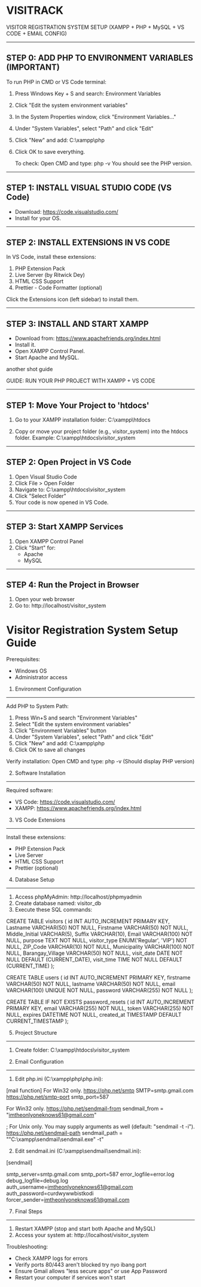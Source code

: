 # VISITRACK
VISITOR REGISTRATION SYSTEM SETUP (XAMPP + PHP + MySQL + VS CODE + EMAIL CONFIG)

---------------------------------------------------------
STEP 0: ADD PHP TO ENVIRONMENT VARIABLES (IMPORTANT)
---------------------------------------------------------
To run PHP in CMD or VS Code terminal:

1. Press Windows Key + S and search: Environment Variables
2. Click "Edit the system environment variables"
3. In the System Properties window, click "Environment Variables..."
4. Under "System Variables", select "Path" and click "Edit"
5. Click "New" and add:
   C:\xampp\php
6. Click OK to save everything.

	To check: Open CMD and type:
	php -v
	You should see the PHP version.

---------------------------------------------------------
STEP 1: INSTALL VISUAL STUDIO CODE (VS Code)
---------------------------------------------------------
- Download: https://code.visualstudio.com/
- Install for your OS.

---------------------------------------------------------
STEP 2: INSTALL EXTENSIONS IN VS CODE
---------------------------------------------------------
In VS Code, install these extensions:

1. PHP Extension Pack
2. Live Server (by Ritwick Dey)
3. HTML CSS Support
4. Prettier - Code Formatter (optional)

Click the Extensions icon (left sidebar) to install them.


---------------------------------------------------------
STEP 3: INSTALL AND START XAMPP
---------------------------------------------------------
- Download from: https://www.apachefriends.org/index.html
- Install it.
- Open XAMPP Control Panel.
- Start Apache and MySQL.

another shot guide

GUIDE: RUN YOUR PHP PROJECT WITH XAMPP + VS CODE

--------------------------------------------------
STEP 1: Move Your Project to 'htdocs'
--------------------------------------------------
1. Go to your XAMPP installation folder:
   C:\\xampp\\htdocs

2. Copy or move your project folder (e.g., visitor_system) into the htdocs folder.
   Example: C:\\xampp\\htdocs\\visitor_system

--------------------------------------------------
STEP 2: Open Project in VS Code
--------------------------------------------------
1. Open Visual Studio Code
2. Click File > Open Folder
3. Navigate to: C:\\xampp\\htdocs\\visitor_system
4. Click "Select Folder"
5. Your code is now opened in VS Code.

--------------------------------------------------
STEP 3: Start XAMPP Services
--------------------------------------------------
1. Open XAMPP Control Panel
2. Click "Start" for:
   - Apache
   - MySQL 
--------------------------------------------------
STEP 4: Run the Project in Browser
--------------------------------------------------
1. Open your web browser
2. Go to:
   http://localhost/visitor_system

Visitor Registration System Setup Guide
=======================================

Prerequisites:
- Windows OS
- Administrator access

1. Environment Configuration
----------------------------
Add PHP to System Path:
1. Press Win+S and search "Environment Variables"
2. Select "Edit the system environment variables"
3. Click "Environment Variables" button
4. Under "System Variables", select "Path" and click "Edit"
5. Click "New" and add: C:\xampp\php
6. Click OK to save all changes

Verify installation:
Open CMD and type: php -v
(Should display PHP version)

2. Software Installation
------------------------
Required software:
- VS Code: https://code.visualstudio.com/
- XAMPP: https://www.apachefriends.org/index.html

3. VS Code Extensions
---------------------
Install these extensions:
- PHP Extension Pack
- Live Server
- HTML CSS Support
- Prettier (optional)

4. Database Setup
-----------------
1. Access phpMyAdmin: http://localhost/phpmyadmin
2. Create database named: visitor_db
3. Execute these SQL commands:

CREATE TABLE visitors (
    id INT AUTO_INCREMENT PRIMARY KEY,
    Lastname VARCHAR(50) NOT NULL,
    Firstname VARCHAR(50) NOT NULL,
    Middle_Initial VARCHAR(5),
    Suffix VARCHAR(10),
    Email VARCHAR(100) NOT NULL,
    purpose TEXT NOT NULL,
    visitor_type ENUM('Regular', 'VIP') NOT NULL,
    ZIP_Code VARCHAR(10) NOT NULL,
    Municipality VARCHAR(100) NOT NULL,
    Barangay_Village VARCHAR(50) NOT NULL,
    visit_date DATE NOT NULL DEFAULT (CURRENT_DATE),
    visit_time TIME NOT NULL DEFAULT (CURRENT_TIME)
);

CREATE TABLE users (
    id INT AUTO_INCREMENT PRIMARY KEY,
    firstname VARCHAR(50) NOT NULL,
    lastname VARCHAR(50) NOT NULL,
    email VARCHAR(100) UNIQUE NOT NULL,
    password VARCHAR(255) NOT NULL
);


CREATE TABLE IF NOT EXISTS password_resets (
  id INT AUTO_INCREMENT PRIMARY KEY,
  email VARCHAR(255) NOT NULL,
  token VARCHAR(255) NOT NULL,
  expires DATETIME NOT NULL,
  created_at TIMESTAMP DEFAULT CURRENT_TIMESTAMP
);

5. Project Structure
--------------------
1. Create folder: C:\xampp\htdocs\visitor_system

6. Email Configuration
----------------------
1. Edit php.ini (C:\xampp\php\php.ini):

[mail function]
For Win32 only.
https://php.net/smtp
SMTP=smtp.gmail.com
https://php.net/smtp-port
smtp_port=587

For Win32 only.
https://php.net/sendmail-from
sendmail_from = "imtheonlyoneknows61@gmail.com"

; For Unix only.  You may supply arguments as well (default: "sendmail -t -i").
https://php.net/sendmail-path
sendmail_path = "\"C:\xampp\sendmail\sendmail.exe\" -t"

2. Edit sendmail.ini (C:\xampp\sendmail\sendmail.ini):

[sendmail]

smtp_server=smtp.gmail.com
smtp_port=587
error_logfile=error.log
debug_logfile=debug.log
auth_username=imtheonlyoneknows61@gmail.com
auth_password=curdwywwbistkodi
forcer_sender=imtheonlyoneknows61@gmail.com

7. Final Steps
-------------
1. Restart XAMPP (stop and start both Apache and MySQL)
2. Access your system at: http://localhost/visitor_system

Troubleshooting:
- Check XAMPP logs for errors
- Verify ports 80/443 aren't blocked try nyo ibang port
- Ensure Gmail allows "less secure apps" or use App Password
- Restart your computer if services won't start
